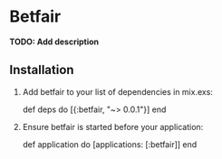 # Betfair

**TODO: Add description**

## Installation

  1. Add betfair to your list of dependencies in mix.exs:

        def deps do
          [{:betfair, "~> 0.0.1"}]
        end

  2. Ensure betfair is started before your application:

        def application do
          [applications: [:betfair]]
        end
